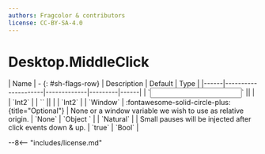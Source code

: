 ```yaml
---
authors: Fragcolor & contributors
license: CC-BY-SA-4.0
---
```



# Desktop.MiddleClick

<div class="sh-parameters" markdown="1">
| Name | - {: #sh-flags-row} | Description | Default | Type |
|------|---------------------|-------------|---------|------|
| `<input>` || | | `Int2` |
| `<output>` || | | `Int2` |
| `Window` | :fontawesome-solid-circle-plus:{title="Optional"}  | None or a window variable we wish to use as relative origin. | `None` | `Object ` |
| `Natural` |  | Small pauses will be injected after click events down & up. | `true` | `Bool` |

</div>



--8<-- "includes/license.md"
